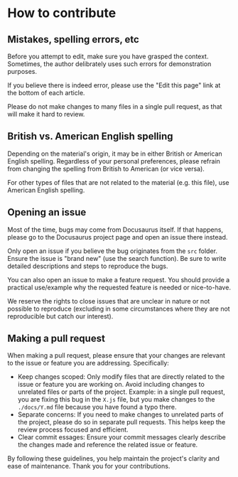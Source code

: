 # How to contribute

## Mistakes, spelling errors, etc

Before you attempt to edit, make sure you have grasped the context. Sometimes, the
author delibrately uses such errors for demonstration purposes.

If you believe there is indeed error, please use the "Edit this page" link at the bottom of each article.

Please do not make changes to many files in a single pull request, as that will make it hard to review.

## British vs. American English spelling

Depending on the material's origin, it may be in either British or American English
spelling. Regardless of your personal preferences, please refrain from changing the
spelling from British to American (or vice versa).

For other types of files that are not related to the material (e.g. this file), use
American English spelling.

## Opening an issue

Most of the time, bugs may come from Docusaurus itself. If that happens, please go
to the Docusaurus project page and open an issue there instead.

Only open an issue if you believe the bug originates from the ``src`` folder.
Ensure the issue is "brand new" (use the search function). Be sure to write
detailed descriptions and steps to reproduce the bugs.

You can also open an issue to make a feature request. You should provide a practical use/example why the requested feature is needed or nice-to-have.

We reserve the rights to close issues that are unclear in nature or not possible to reproduce (excluding in some circumstances where they are not reproducible but catch our interest).

## Making a pull request

When making a pull request, please ensure that your changes are relevant to the issue or feature you are addressing. Specifically:

- Keep changes scoped: Only modify files that are directly related to the issue or feature you are working on. Avoid including changes to unrelated files or parts of the project. Example: in a single pull request, you are fixing this bug in the ``X.js`` file, but you make changes to the ``./docs/Y.md`` file because you have found a typo there.
- Separate concerns: If you need to make changes to unrelated parts of the project, please do so in separate pull requests. This helps keep the review process focused and efficient.
- Clear commit essages: Ensure your commit messages clearly describe the changes made and reference the related issue or feature.

By following these guidelines, you help maintain the project's clarity and ease of maintenance. Thank you for your contributions.
